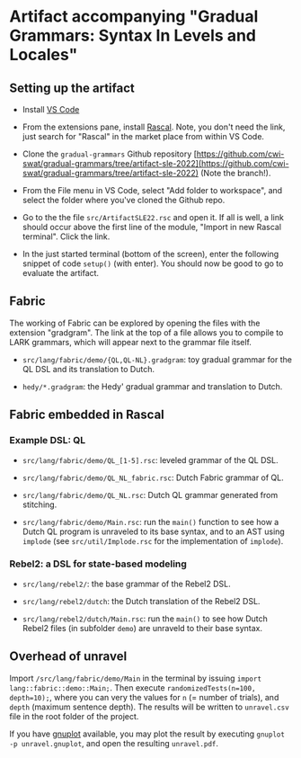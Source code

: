 # Artifact accompanying "Gradual Grammars: Syntax In Levels and Locales"

## Setting up the artifact

- Install [VS Code](https://code.visualstudio.com/)

- From the extensions pane, install [Rascal](https://marketplace.visualstudio.com/items?itemName=UseTheSource.rascalmpl). Note, you don't need the link, just search for "Rascal" in the market place from within VS Code.

- Clone the `gradual-grammars` Github repository [https://github.com/cwi-swat/gradual-grammars/tree/artifact-sle-2022](https://github.com/cwi-swat/gradual-grammars/tree/artifact-sle-2022) (Note the branch!).

- From the File menu in VS Code, select "Add folder to workspace", and select the folder where you've cloned the Github repo.

- Go to the the file `src/ArtifactSLE22.rsc` and open it. If all is well, a link should occur above the first line of the module, "Import in new Rascal terminal". Click the link.

- In the just started terminal (bottom of the screen), enter the following snippet of code `setup()` (with enter). You should now be good to go to evaluate the artifact.

## Fabric

The working of Fabric can be explored by opening the files with the extension "gradgram". The link at the top of a file allows you to compile to LARK grammars, which will appear next to the grammar file itself.

- `src/lang/fabric/demo/{QL,QL-NL}.gradgram`: toy gradual grammar for the QL DSL and its translation to Dutch.

- `hedy/*.gradgram`: the Hedy' gradual grammar and translation to Dutch.


## Fabric embedded in Rascal

### Example DSL: QL

- `src/lang/fabric/demo/QL_[1-5].rsc`: leveled grammar of the QL DSL.

- `src/lang/fabric/demo/QL_NL_fabric.rsc`: Dutch Fabric grammar of QL.

- `src/lang/fabric/demo/QL_NL.rsc`: Dutch QL grammar generated from stitching.

- `src/lang/fabric/demo/Main.rsc`: run the `main()` function to see how a Dutch QL program is unraveled to its base syntax, and to an AST using `implode` (see `src/util/Implode.rsc` for the implementation of `implode`).

### Rebel2: a DSL for state-based modeling

- `src/lang/rebel2/`: the base grammar of the Rebel2 DSL.

- `src/lang/rebel2/dutch`: the Dutch translation of the Rebel2 DSL.

- `src/lang/rebel2/dutch/Main.rsc`: run the `main()` to see how Dutch Rebel2 files (in subfolder `demo`) are unraveld to their base syntax.

## Overhead of unravel 

Import `/src/lang/fabric/demo/Main` in the terminal by issuing `import lang::fabric::demo::Main;`. 
Then execute `randomizedTests(n=100, depth=10);`, where you can very the values for `n` (= number of trials), and `depth` (maximum sentence depth).
The results will be written to `unravel.csv` file in the root folder of the project.

If you have [gnuplot](http://www.gnuplot.info/) available, you may plot the result by executing `gnuplot -p unravel.gnuplot`, and open the resulting `unravel.pdf`.





